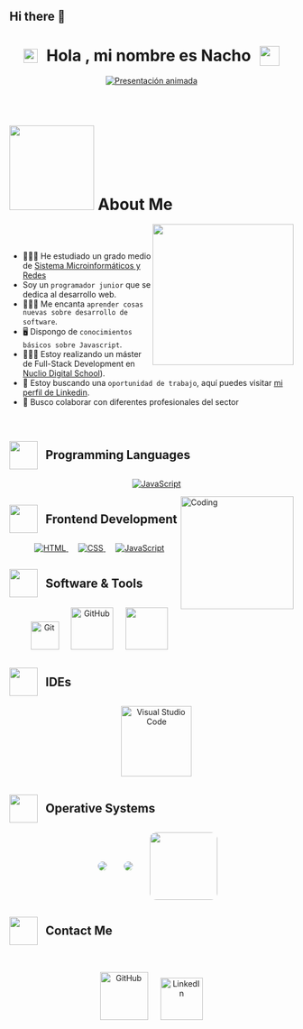 ## Hi there 👋

<h1 align="center" style="display: flex; justify-content: center; align-items: center; gap: 16px;">
<img src="https://raw.githubusercontent.com/Tarikul-Islam-Anik/Animated-Fluent-Emojis/master/Emojis/Smilies/Thinking%20Face.png" alt="Thinking Face" width="25" height="25" /> Hola , mi nombre es Nacho <img src="https://media.giphy.com/media/hvRJCLFzcasrR4ia7z/giphy.gif" width="35">
</h1>
<p align="center">
<a href="https://github.com/nacho995/presentation-svg">
  <img src="https://presentation-svg.onrender.com/?font=Oswald&lines=Hi,%20I%27m%20Nacho;Junior%20programmer;Full%20Stack%20Developer;Always%20learning&height=320&color=%23A054E7&marginTop=-55" alt="Presentación animada">
</a>
</p>

<br>

# <picture><img src = "https://github.com/mayankchaudhary26/Cool-Readme-ideas/blob/master/data/time%20scroll.gif" width = 150px> About Me</picture> 
<picture> <img align="right" src="https://github.com/7oSkaaa/7oSkaaa/blob/main/Images/Right_Side.gif?raw=true" width = 250px></picture>

<br><br>

- 🧑🏻‍🏫 He estudiado un grado medio de [Sistema Microinformáticos y Redes](https://www.ifp.es/fp-online/sistemas-microinformaticos-y-redes)
- Soy un `programador junior` que se dedica al desarrollo web.
- 🧑🏻‍💻 Me encanta `aprender cosas nuevas sobre desarrollo de software`.
- 🖥️ Dispongo de `conocimientos básicos sobre Javascript`.
- 🧑🏻‍🎓 Estoy realizando un máster de Full-Stack Development en [Nuclio Digital School](https://nuclio.school/master-full-stack-developer/)).
- 💭 Estoy buscando una `oportunidad de trabajo`, aquí puedes visitar [mi perfil de Linkedin](www.linkedin.com/in/ignacio-dalesio-lopez).
- 👯 Busco colaborar con diferentes profesionales del sector
<br>

<h2 style="display: flex; align-items: center; gap: 14px;"><picture> <img src = "https://github.com/7oSkaaa/7oSkaaa/blob/main/Images/Programming_Languages.gif?raw=true" width = 50px></picture> Programming Languages</h2>

<p align="center">
  &emsp;
   <a href="https://developer.mozilla.org/en-US/docs/Web/JavaScript" target="_blank"> 
     <img alt="JavaScript" src="https://img.shields.io/badge/JavaScript%20-%23F7DF1E.svg?style=plastic&logo=javascript&logoColor=black">
   </a>
</p>

<picture>
    <img align="right" alt="Coding" width="200" src="https://github.com/mayankchaudhary26/Cool-Readme-ideas/blob/master/data/lamp%20shift.gif">
</picture>

<h2 style="display: flex; align-items: center; gap: 14px;"><picture> <img src = "https://github.com/7oSkaaa/7oSkaaa/blob/main/Images/Front_End.gif?raw=true" width = 50px>  </picture> Frontend Development</h2>

<p align="center"> 
  &emsp; 
  <a href="https://www.w3.org/html/" target="_blank"> 
   <img alt="HTML" src="https://img.shields.io/badge/HTML5%20-%23E34F26.svg?style=plastic&logo=html5&logoColor=white">
  </a>   
  &emsp;
  <a href="https://www.w3schools.com/css/" target="_blank">
    <img alt="CSS" src="https://img.shields.io/badge/CSS%20-%231572B6.svg?style=plastic&logo=css3&logoColor=white">
  </a>   
  &emsp;
  <a href="https://developer.mozilla.org/en-US/docs/Web/JavaScript" target="_blank"> 
     <img alt="JavaScript" src="https://img.shields.io/badge/JavaScript%20-%23F7DF1E.svg?style=plastic&logo=javascript&logoColor=black">
   </a>
</p>

<h2 style="display: flex; align-items: center; gap: 14px;"><picture> <img src = "https://github.com/7oSkaaa/7oSkaaa/blob/main/Images/Software_Tools.gif?raw=true" width = 50px>  </picture>Software & Tools</h2>
 
<p align="center">
  &emsp;
    <a href="#"><img alt="Git" src="https://img.shields.io/badge/Git%20-%23F05033.svg?style=plastic&logo=git&logoColor=white" width="50"></a>
  &emsp;
    <a href="#"><img alt="GitHub" src="https://img.shields.io/badge/github-%23181717.svg?style=plastic&logo=github&logoColor=white" width="75"></a>
  &emsp;
   <a href="#"><img src="https://img.shields.io/badge/discord-738ADA.svg?&style=plastic&logo=discord&logoColor=white" width="75"/></a>
</p>

<h2 style="display: flex; align-items: center; gap: 14px;"><picture> <img src = "https://github.com/7oSkaaa/7oSkaaa/blob/main/Images/IDEs.gif?raw=true" width = 50px>  </picture>IDEs</h2>
 
<p align="center">
  &emsp;
    <a href="#"><img alt="Visual Studio Code" src="https://img.shields.io/badge/Visual%20Studio%20Code-0078d7.svg?style=plastic&logo=visual-studio-code&logoColor=white" width="125"></a>

<h2 style="display: flex; align-items: center; gap: 14px;"><picture> <img src = "https://github.com/7oSkaaa/7oSkaaa/blob/main/Images/OS.gif?raw=true" width = 50px>  </picture>Operative Systems</h2>
 
<p align="center" style="display: flex; align-items: center; justify-content: center; gap: 8px;">
  &emsp;
    <a href="#"><img src="https://img.shields.io/badge/Windows-0078D6?style=for-the-badge&logo=windows&logoColor=white" style="border-radius: 12px;" /></a>
  &emsp;
  <a href="#"><img src="https://img.shields.io/badge/ubuntu-1793D1?style=for-the-badge&logo=arch-linux&logoColor=white" style="border-radius: 12px;" /></a>
  &emsp;
    <a href="#"><img src="https://img.shields.io/badge/mac%20os-000000?style=for-the-badge&logo=apple&logoColor=white" width="120" style="border-radius: 12px;" /></a>
</p>

<h2 style="display: flex; align-items: center; gap: 14px;"><picture> <img src = "https://github.com/7oSkaaa/7oSkaaa/blob/main/Images/Connect-with-me.gif?raw=true" width = 50px>  </picture>Contact Me</h2>

<br />

<p align="center">
	<a href="https://github.com/nacho995"><img src="https://img.shields.io/badge/github-%23181717.svg?style=plastic&logo=github&logoColor=white" width="85" alt="GitHub"/></a>
	&emsp;
	<a href="www.linkedin.com/in/ignacio-dalesio-lopez"><img src="https://img.shields.io/badge/linkedin-%230A66C2.svg?style=plastic&logo=linkedin&logoColor=white" width="75" alt="LinkedIn"/></a>
</p>
